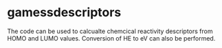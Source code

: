 # gamessdescriptors
The code can be used to calcualte chemcical reactivity descriptors from HOMO and LUMO values. Conversion of HE to eV can also be performed.
